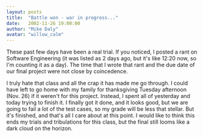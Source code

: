 ```yaml
---
layout: posts
title:  "Battle won - war in progress..."
date:   2002-11-26 19:00:00
author: "Mike Daly"
avatar: "willow_calm"
---
```

These past few days have been a real trial. If you noticed, I posted a rant on Software Engineering (it was listed as 2 days ago, but it's like 12:20 now, so I'm counting it as a day). The time that I wrote that rant and the due date of our final project were not close by coincedence.

 I truly hate that class and all the crap it has made me go through. I could have left to go home with my family for thanksgiving Tuesday afternoon (Nov. 26) if it weren't for this project. Instead, I spent all of yesterday and today trying to finish it. I finally got it done, and it looks good, but we are going to fail a lot of the test cases, so my grade will be less that stellar. But it's finished, and that's all I care about at this point. I would like to think this ends my trials and tribulations for this class, but the final still looms like a dark cloud on the horizon.
